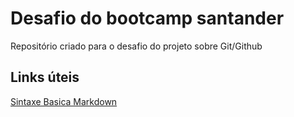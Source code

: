 # Desafio do bootcamp santander
Repositório criado para o desafio do projeto sobre Git/Github

## Links úteis
[Sintaxe Basica Markdown](https://www.markdownguide.org/basic-syntax/)
